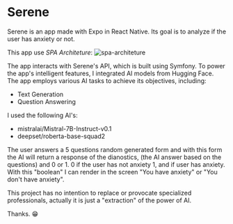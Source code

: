 # Serene

Serene is an app made with Expo in React Native. Its goal is to analyze if the user has anxiety or not. 

This app use _SPA Architeture_:
![spa-architeture](https://miro.medium.com/v2/resize:fit:1200/1*UDNTLsNbqVYI284ea3VjDA.png)

The app interacts with Serene's API, which is built using Symfony. To power the app's intelligent features, I integrated AI models from Hugging Face. The app employs various AI tasks to achieve its objectives, including:
- Text Generation
- Question Answering

I used the following AI's:
- mistralai/Mistral-7B-Instruct-v0.1
- deepset/roberta-base-squad2

The user answers a 5 questions random generated form and with this form the AI will return a response of the dianostics, (the AI answer based on the questions) and 0 or 1. 0 if the user has not anxiety 1, and if user has anxiety. With this "boolean" I can render  in the screen "You have anxiety" or "You don't have anxiety".

This project has no intention to replace or provocate specialized professionals, actually it is just a "extraction" of the power of AI.

Thanks. 😁
